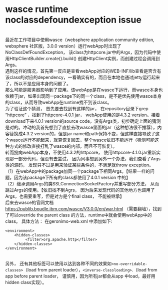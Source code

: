  # wasce runtime noclassdefoundexception issue #
  <br />最近在工作项目中使用wasce（websphere application community edition, websphere 社区版，3.0.0 version）运行webApp时出现了NoClassDefFoundException， 该class为httpcore.jar中的Args，因为代码中使用HttpClientBuilder.create().build() 创建HttpClient实例，而创建过程会调用到Args。
  <br />遇到这样的情况，首先第一反应是查看webApp对应的WEB-INF/lib查看是否含有该class的对应的dependency，一看确实有的，而且在本地也通过jetty运行起来了，所以不是应用本身的问题了。 <br /> 
那么可能是服务器影响到了应用。该webApp是在wasce下运行，而wasce本身也依赖于jar，如果出现同一package下的同一个class，是不是优先使用wasce本身的class，从而导致webApp在runtime找不到该class。 
  <br />为了验证这个猜测， 首先要去找到有这样的jar， 在repository目录下grep “httpcore” ，找到了httpcore-4.0.1 jar， webApp使用的是4.3.2 version。接着download下来4.0.1 version的source code，没有Args类，初步确定上面的猜测是对的。冲动的我首先想到了直接去改wasce里面的jar（这种想法很不推荐），内容替换成4.3.2 version的，但是jar name和path保持不变，但这样直接导致了这个wasce运行不能起来，就算恢复回去，整个wasce依旧不能运行（猜测可能这种方式的修改直接打乱了wasce的内部，而且不可恢复）。
  <br />转而投向webApp本身，不使用4.3.2的httpcore， 使用httpcore-4.1.0.jar重新实现那一部分代码，但没有去尝试， 因为同事想到另外一个办法，我们查看了Args类的源码， 发现只不过是用来验证某些条件的，不满足就throw exception。<br />
   （1）在webApp中的package加同一个package下相同Args。【结果一样的问题，因为该package下所有的class都使用了4.0.1 version 中的】<br />
   （2）继承调用Args的类SSLConnectionSocketFactory并重写部分方法， 从而跳过Args的使用。【依旧找不到Agrs， 因为后来发现代码的其他地方也调用了Args，也需要重写，但是对方是个final class， 不能被继承】
<br />后来去wasce的官网文档 https://publib.boudle.ibm.com/wasce/V3.0.0/en/war.html （需要翻墙），找到了可以override the parent class 的方法，runtime中就会使用webApp中的class。
  具体方法： 在geronimo-web.xml 中添加如下:
```
<environment>  
    <hidden-classes>
         <filter>org.apache.http</filter>
    </hidden-classes>
</environment>
```
   <br />另外， 还有其他标签可以使用以达到各种不同的效果如`<no-overridable-classes>`（load from parent loader），`<inverse-classloading>`.（load from app before parent loader， 谨慎用，因为所有jar都会从app 中load，最好用hidden class实现）。

